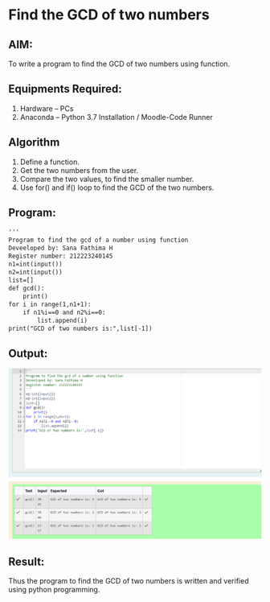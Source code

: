 # Find the GCD of two numbers

## AIM:
To write a program to find the GCD of two numbers using function.

## Equipments Required:
1. Hardware – PCs
2. Anaconda – Python 3.7 Installation / Moodle-Code Runner

## Algorithm
1. Define a function.
2. Get the two numbers from the user.
3. Compare the two values, to find the smaller number.
4. Use for() and if() loop to find the GCD of the two numbers.

## Program:
```
'''
Program to find the gcd of a number using function
Deveeloped by: Sana Fathima H
Register number: 212223240145
n1=int(input())
n2=int(input())
list=[]
def gcd():
    print()
for i in range(1,n1+1):
    if n1%i==0 and n2%i==0:
        list.append(i)
print("GCD of two numbers is:",list[-1])
```

## Output:
![alt text](<Screenshot 2024-04-24 063242.png>)



## Result:
Thus the program to find the GCD of two numbers is written and verified using python programming.
